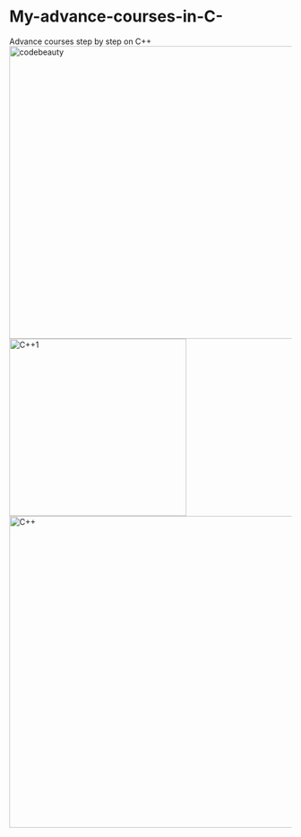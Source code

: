 # My-advance-courses-in-C-
Advance courses step by step on C++
<img width="522" alt="codebeauty" src="https://github.com/gem870/My-advance-courses-in-C-/assets/123607155/bd5f2ac5-3063-412e-bd85-9fc257df3abc">
<img width="316" alt="C++1" src="https://github.com/gem870/My-advance-courses-in-C-/assets/123607155/ad5a9e38-184f-4e46-8d6c-3a998b4ea043">
<img width="556" alt="C++" src="https://github.com/gem870/My-advance-courses-in-C-/assets/123607155/7f10bcac-6fc6-4893-82c7-6acc9fd1fa5c">
